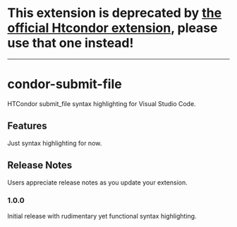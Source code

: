 # This extension is deprecated by [the official Htcondor extension](https://marketplace.visualstudio.com/items?itemName=htcondor.htcondor), please use that one instead!

---

# condor-submit-file

HTCondor submit_file syntax highlighting for Visual Studio Code.

## Features

Just syntax highlighting for now.

## Release Notes

Users appreciate release notes as you update your extension.

### 1.0.0

Initial release with rudimentary yet functional syntax highlighting.
